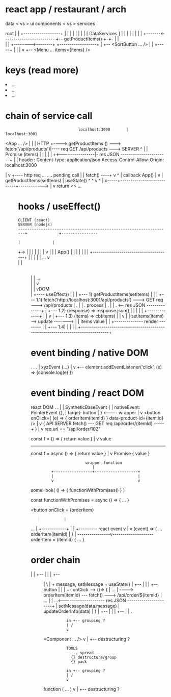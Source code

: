 # react app / restaurant / arch



  data   < vs >   ui components   < vs >   services



  root
    |
    | +------------------+
    | |   |              |
    | |   |              |                         [ DataServices ]
    | |   |              |                                 |
    | |   |          +-------<-------------------------    +-- getProductItems()
    +-+- <App />     |   |             
      |   |          +-------->--------+
      +------------------+             |
          +-- <SortButton ... />       |
          |                      +-----+
          |                      |
          |                      v
          +-- <Menu ... items={items} />








# keys (read more)

  <li key="1">...</li>
  <li key="2">...</li>
  <li key="3">...</li>









  # chain of service call



                        
                                    localhost:3000       |                      localhost:3001
  <App ... />                                            |
    |                                                    |  HTTP
    +----> getProductItems () ---> fetch('/api/products')|---- req GET /api/products ---> SERVER
                                       ^                 |                                  |
                                    Promise (items)      |                                  |
                                       |                 |                                  |
                                       +<----------------|- res JSON -----------------------+
                                                         |   |
                                                            header:
                                                              Content-type: application/json
                                                              Access-Control-Allow-Origin: localhost:3000







                      
<App />
  | 
  v                        +---- http req ... .... pending
  call                     |
  |                       fetch() ----+
  v                        ^          | callback
  App()                    |          v
  |               getProductItems(setItems)
  |  useState()    ^                ^
  v     ^          |                           
  x-----+---------------------------+------------>
                                    |
                                    v
                                    return
                                    <>
                                      ...
                                      <MEnu items={items} ... >
                                    </>












# hooks / useEffect()





    CLIENT (react)                                                                     SERVER (nodejs)
    -------------------------------------------------------------------+              +----------------
                                                                       |              |
+-><App />                                                             |              | 
|    |                                                                 |              |
|    v                                                                 |              |
|  App()                                                               |              |
|    |
|    |
|    +--------------------------------------+
|    |                      <App />         |
|    |                       ...            v                                   
|    |                        <Menu items={items} sortAsc={sortAsc} />          
|    |                       ...                                                
|    |                         v                                                
|    |                        vDOM                                              
|    +---- useEffect()
|             |
|             +--- 1) getProductItems(setItems)
|                  |
|                  +--- 1.1) fetch('http://localhost:3001/api/products') ---> GET req ---> /api/products
|                  .                                                                               |
|                  .                                                                             process
|                  .                                                                               |
|                  .                                                    <-- res JSON --------------+
|                  +--- 1.2) (response) => response.json() 
|                  |                          |
|                  |            +-------------+
|                  |            v
|                  +--- 1.3) (items) => cb(items)
|                  |                     v
|                  |                    setItems(items) --> update ------->
|                  |                                                        items value
|                  |                        +-------------- render --------     |
|                  +--- 1.4)                |                                   |
|                                                                               |
+-------------------------------------------------------------------------------+












# event binding / native DOM






.
.
.
|                                    xyzEvent {...}
|                                      v
+-- element.addEventListener('click', (e) => {console.log(e) })
                               






# event binding / react DOM

react DOM
.
.
|
|            SyntheticBaseEvent {
|                 nativeEvent: PointerEvent {},
|                 target: button
|            } <---- wrapper
|                  v
<button onClick={ (e) => { orderItem(itemId) } data-product-id={item.id} />
                             |
                             v
                             {                                         API SERVER
                              fetch() --- GET req /api/order/{itemId} -----+
                             }                                             |
                                                                           v
                                                                        req.url == "/api/order/102"
















                                                              
const f = () => { return value }
                     |
                     v
                    value
              
---------------------------------------------
const f = async () => { return value }
                           |
                           v
                        Promise { value }











                            wrapper function
                               |
             +-----------------+-------------------+
             |                                     |
             v                                     v
someHook( () => {     functionWithPromises()       } )


const functionWithPromises = async () => { ... }















<button
  onClick = {orderItem}
>              |
...            |
  +------------+
  |
  |            +--------- react event
  v            |
               v
              (event) => {
                ...
                orderItem(itemId)
                |
              } |
----------------v--------------------
orderItem = (itemId) {
  ...
}







# order chain





<App />
  |
  |
  +-- <Order />
  |
  |
  |
  +-- <Menu />
        | \
        |  + message, setMessage = useState()
        |
        +-- <Item />
        |     |
        |     +-- button
        |            |
        |            +- onClick --> ()=> {
        |                ...
        |                ----> orderItem(itemId) --- fetch() ---> /api/order/${itemId}
        |                ...                                                     |
        |                ...<-------------------- res JSON ----------------------+
        |                setMessage(data.message) 
        |                updateOrderInfo(data)
        |            }
        |
        +-- <Item />
        |
        |
        |
        +-- <Item />
        |
        |
        .





 
              in +-- grouping ?
              | /
              v
  <Component ... />
              v
              |
              +-- destructuring ?

              TOOLS
                ... spread
                {} destructure/group
                {} pack

              in +-- grouping ?
              | /
              v
  function ( ... )
              v
              |
              +-- destructuring ?